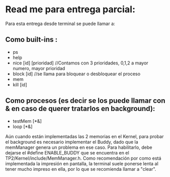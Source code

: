 # Read me para entrega parcial:
  Para esta entrega desde terminal se puede llamar a:
 
 ## Como built-ins : 
  * ps 
  * help
  * nice [id] [prioridad] //Contamos con 3 prioridades, 0,1,2 a mayor numero, mayor prioridad
  * block [id] //se llama para bloquear o desbloquear el proceso
  * mem
  * kill [id]
 
 ## Como procesos (es decir se los puede llamar con & en caso de querer tratarlos en background):
  * testMem [*&] 
  * loop  [*&]
  
Aún cuando están implementadas las 2 memorias en el Kernel, para probar el background es necesario implementar el Buddy, dado que la memManager genera un problema en ese caso. Para habilitarlo, debe dejarse el #define ENABLE_BUDDY que se encuentra en el TP2/Kernel/include/MemManager.h.
Como recomendación por como está implementada la impresión en pantalla, la terminal suele ponerse lenta al tener mucho impreso en ella, por lo que se recomienda llamar a "clear".
